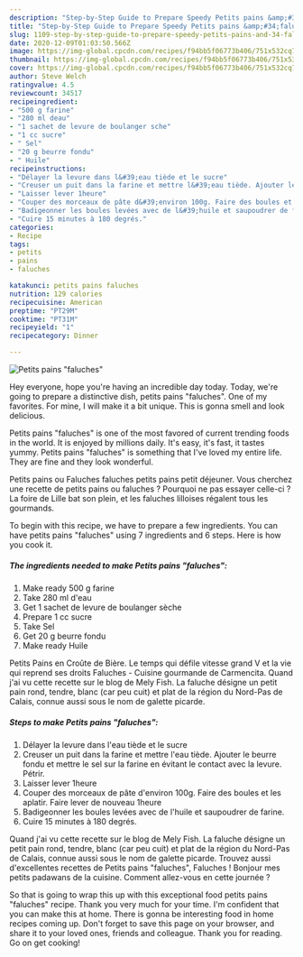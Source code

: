 ```yaml
---
description: "Step-by-Step Guide to Prepare Speedy Petits pains &amp;#34;faluches&amp;#34;"
title: "Step-by-Step Guide to Prepare Speedy Petits pains &amp;#34;faluches&amp;#34;"
slug: 1109-step-by-step-guide-to-prepare-speedy-petits-pains-and-34-faluches-and-34
date: 2020-12-09T01:03:50.566Z
image: https://img-global.cpcdn.com/recipes/f94bb5f06773b406/751x532cq70/petits-pains-faluches-photo-principale-de-la-recette.jpg
thumbnail: https://img-global.cpcdn.com/recipes/f94bb5f06773b406/751x532cq70/petits-pains-faluches-photo-principale-de-la-recette.jpg
cover: https://img-global.cpcdn.com/recipes/f94bb5f06773b406/751x532cq70/petits-pains-faluches-photo-principale-de-la-recette.jpg
author: Steve Welch
ratingvalue: 4.5
reviewcount: 34517
recipeingredient:
- "500 g farine"
- "280 ml deau"
- "1 sachet de levure de boulanger sche"
- "1 cc sucre"
- " Sel"
- "20 g beurre fondu"
- " Huile"
recipeinstructions:
- "Délayer la levure dans l&#39;eau tiède et le sucre"
- "Creuser un puit dans la farine et mettre l&#39;eau tiède. Ajouter le beurre fondu et mettre le sel sur la farine en évitant le contact avec la levure. Pétrir."
- "Laisser lever 1heure"
- "Couper des morceaux de pâte d&#39;environ 100g. Faire des boules et les aplatir. Faire lever de nouveau 1heure"
- "Badigeonner les boules levées avec de l&#39;huile et saupoudrer de farine."
- "Cuire 15 minutes à 180 degrés."
categories:
- Recipe
tags:
- petits
- pains
- faluches

katakunci: petits pains faluches 
nutrition: 129 calories
recipecuisine: American
preptime: "PT29M"
cooktime: "PT31M"
recipeyield: "1"
recipecategory: Dinner

---
```



![Petits pains &#34;faluches&#34;](https://img-global.cpcdn.com/recipes/f94bb5f06773b406/751x532cq70/petits-pains-faluches-photo-principale-de-la-recette.jpg)

Hey everyone, hope you're having an incredible day today. Today, we're going to prepare a distinctive dish, petits pains &#34;faluches&#34;. One of my favorites. For mine, I will make it a bit unique. This is gonna smell and look delicious.

Petits pains &#34;faluches&#34; is one of the most favored of current trending foods in the world. It is enjoyed by millions daily. It's easy, it's fast, it tastes yummy. Petits pains &#34;faluches&#34; is something that I've loved my entire life. They are fine and they look wonderful.

Petits pains ou Faluches faluches petits pains petit déjeuner. Vous cherchez une recette de petits pains ou faluches ? Pourquoi ne pas essayer celle-ci ? La foire de Lille bat son plein, et les faluches lilloises régalent tous les gourmands.


To begin with this recipe, we have to prepare a few ingredients. You can have petits pains &#34;faluches&#34; using 7 ingredients and 6 steps. Here is how you cook it.

<!--inarticleads1-->

##### The ingredients needed to make Petits pains &#34;faluches&#34;:

1. Make ready 500 g farine
1. Take 280 ml d&#39;eau
1. Get 1 sachet de levure de boulanger sèche
1. Prepare 1 cc sucre
1. Take  Sel
1. Get 20 g beurre fondu
1. Make ready  Huile


Petits Pains en Croûte de Bière. Le temps qui défile vitesse grand V et la vie qui reprend ses droits Faluches - Cuisine gourmande de Carmencita. Quand j&#39;ai vu cette recette sur le blog de Mely Fish. La faluche désigne un petit pain rond, tendre, blanc (car peu cuit) et plat de la région du Nord-Pas de Calais, connue aussi sous le nom de galette picarde. 

<!--inarticleads2-->

##### Steps to make Petits pains &#34;faluches&#34;:

1. Délayer la levure dans l&#39;eau tiède et le sucre
1. Creuser un puit dans la farine et mettre l&#39;eau tiède. Ajouter le beurre fondu et mettre le sel sur la farine en évitant le contact avec la levure. Pétrir.
1. Laisser lever 1heure
1. Couper des morceaux de pâte d&#39;environ 100g. Faire des boules et les aplatir. Faire lever de nouveau 1heure
1. Badigeonner les boules levées avec de l&#39;huile et saupoudrer de farine.
1. Cuire 15 minutes à 180 degrés.


Quand j&#39;ai vu cette recette sur le blog de Mely Fish. La faluche désigne un petit pain rond, tendre, blanc (car peu cuit) et plat de la région du Nord-Pas de Calais, connue aussi sous le nom de galette picarde. Trouvez aussi d&#39;excellentes recettes de Petits pains &#34;faluches&#34;, Faluches ! Bonjour mes petits padawans de la cuisine. Comment allez-vous en cette journée ? 

So that is going to wrap this up with this exceptional food petits pains &#34;faluches&#34; recipe. Thank you very much for your time. I'm confident that you can make this at home. There is gonna be interesting food in home recipes coming up. Don't forget to save this page on your browser, and share it to your loved ones, friends and colleague. Thank you for reading. Go on get cooking!
